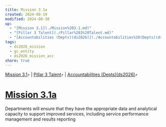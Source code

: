 ```yaml
---
title: Mission 3.1a
created: 2024-08-19
modified: 2024-08-30
up:
  - "[Mission 3.1](./Mission%203.1.md)"
  - "[Pillar 3 Talent](./Pillar%203%20Talent.md)"
  - "[Accountabilities (Depts)(ds2026)](./Accountabilities%20(Depts)(ds2026).md)"
tags:
  - ds2026_mission
  - gc_entity
  - ds2026_mission_acc
share: true
---
```

[Mission 3.1](./Mission%203.1.md)⤴️ | [Pillar 3 Talent](./Pillar%203%20Talent.md)⤴️ | [Accountabilities (Depts)(ds2026)](./Accountabilities%20(Depts)(ds2026).md)⤴️
# [Mission 3.1a](Mission%203.1a.md)
Departments will ensure that they have the appropriate data and analytical capacity to support improved services, including service performance management and results reporting
